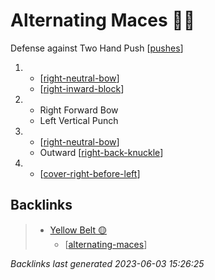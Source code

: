 # Alternating Maces 🔄✊

Defense against Two Hand Push
[[pushes]]

1.  - [[right-neutral-bow]]
    - [[right-inward-block]]
2.  - Right Forward Bow
    - Left Vertical Punch
3.  - [[right-neutral-bow]]
    - Outward [[right-back-knuckle]]
4.  - [[cover-right-before-left]]

## Backlinks

> - [Yellow Belt 🟡](..\belts\1-yellow.md)
>   - [[alternating-maces]]

_Backlinks last generated 2023-06-03 15:26:25_

[//begin]: # "Autogenerated link references for markdown compatibility"
[pushes]: ../web-of-knowledge/pushes "Pushes"
[right-neutral-bow]: ../single-techniques/right-neutral-bow "Right Neutral Bow"
[right-inward-block]: ../single-techniques/right-inward-block "Right Inward Block"
[right-back-knuckle]: ../single-techniques/right-back-knuckle "Right Back Knuckle"
[cover-right-before-left]: ../single-techniques/cover-right-before-left "Cover Right before Left"
[alternating-maces]: alternating-maces "Alternating Maces 🔄✊"
[//end]: # "Autogenerated link references"
